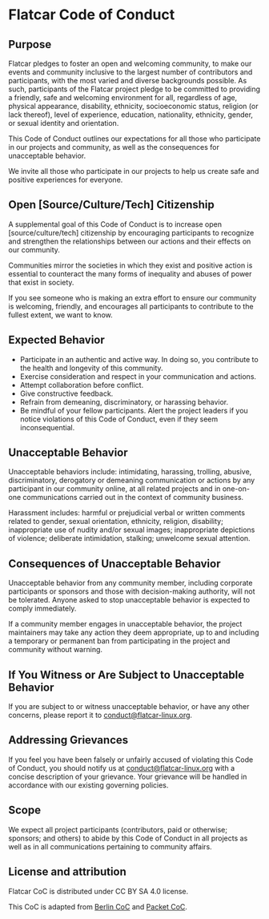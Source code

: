 # Flatcar Code of Conduct

## Purpose

Flatcar pledges to foster an open and welcoming community, to make our events
and community inclusive to the largest number of contributors and
participants, with the most varied and diverse backgrounds possible. As such,
participants of the Flatcar project pledge to be committed to providing a
friendly, safe and welcoming environment for all, regardless of age, physical
appearance, disability, ethnicity, socioeconomic status, religion (or lack
thereof), level of experience, education, nationality, ethnicity, gender, or
sexual identity and orientation.

This Code of Conduct outlines our expectations for all those who participate in
our projects and community, as well as the consequences for unacceptable
behavior.

We invite all those who participate in our projects to help us create safe and
positive experiences for everyone.

## Open [Source/Culture/Tech] Citizenship

A supplemental goal of this Code of Conduct is to increase open
[source/culture/tech] citizenship by encouraging participants to recognize and
strengthen the relationships between our actions and their effects on our
community.

Communities mirror the societies in which they exist and positive action is
essential to counteract the many forms of inequality and abuses of power that
exist in society.

If you see someone who is making an extra effort to ensure our community is
welcoming, friendly, and encourages all participants to contribute to the
fullest extent, we want to know.

## Expected Behavior

* Participate in an authentic and active way. In doing so, you contribute to the
  health and longevity of this community.
* Exercise consideration and respect in your communication and actions.
* Attempt collaboration before conflict.
* Give constructive feedback.
* Refrain from demeaning, discriminatory, or harassing behavior.
* Be mindful of your fellow participants. Alert the project leaders if you
  notice violations of this Code of Conduct, even if they seem inconsequential.

## Unacceptable Behavior

Unacceptable behaviors include: intimidating, harassing, trolling, abusive,
discriminatory, derogatory or demeaning communication or actions by any
participant in our community online, at all related projects and in one-on-one
communications carried out in the context of community business.


Harassment includes: harmful or prejudicial verbal or written comments related
to gender, sexual orientation, ethnicity, religion, disability; inappropriate
use of nudity and/or sexual images; inappropriate depictions of violence;
deliberate intimidation, stalking; unwelcome sexual attention.

## Consequences of Unacceptable Behavior

Unacceptable behavior from any community member, including corporate
participants or sponsors and those with decision-making authority, will not be
tolerated. Anyone asked to stop unacceptable behavior is expected to comply
immediately.

If a community member engages in unacceptable behavior, the project maintainers
may take any action they deem appropriate, up to and including a
temporary or permanent ban from participating in the project and community
without warning.

## If You Witness or Are Subject to Unacceptable Behavior

If you are subject to or witness unacceptable behavior, or have any other
concerns, please report it to conduct@flatcar-linux.org.

## Addressing Grievances

If you feel you have been falsely or unfairly accused of violating this Code of
Conduct, you should notify us at conduct@flatcar-linux.org with a concise
description of your grievance. Your grievance will be handled in accordance with
our existing governing policies.

## Scope

We expect all project participants (contributors, paid or otherwise; sponsors;
and others) to abide by this Code of Conduct in all projects as well as in all
communications pertaining to community affairs.

## License and attribution

Flatcar CoC is distributed under CC BY SA 4.0 license.

This CoC is adapted from [Berlin CoC](https://berlincodeofconduct.org/) and
[Packet CoC](https://github.com/packethost/standards/blob/master/CODE_OF_CONDUCT.md).


